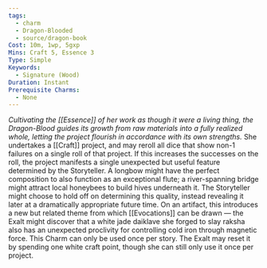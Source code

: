 ```yaml
---
tags:
  - charm
  - Dragon-Blooded
  - source/dragon-book
Cost: 10m, 1wp, 5gxp
Mins: Craft 5, Essence 3
Type: Simple
Keywords:
  - Signature (Wood)
Duration: Instant
Prerequisite Charms:
  - None
---
```

*Cultivating the [[Essence]] of her work as though it were a living thing, the Dragon-Blood guides its growth from raw materials into a fully realized whole, letting the project flourish in accordance with its own strengths.*
She undertakes a [[Craft]] project, and may reroll all dice that show non-1 failures on a single roll of that project. If this increases the successes on the roll, the project manifests a single unexpected but useful feature determined by the Storyteller. A longbow might have the perfect composition to also function as an exceptional flute; a river-spanning bridge might attract local honeybees to build hives underneath it. The Storyteller might choose to hold off on determining this quality, instead revealing it later at a dramatically appropriate future time. On an artifact, this introduces a new but related theme from which [[Evocations]] can be drawn — the Exalt might discover that a white jade daiklave she forged to slay raksha also has an unexpected proclivity for controlling cold iron through magnetic force. This Charm can only be used once per story. The Exalt may reset it by spending one white craft point, though she can still only use it once per project.